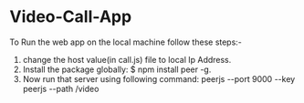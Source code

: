 # Video-Call-App
To Run the web app on the local machine follow these steps:-
1. change the host value(in call.js) file to local Ip Address.
2. Install the package globally: $ npm install peer -g.
3. Now run that server using following command: peerjs --port 9000 --key peerjs --path /video
